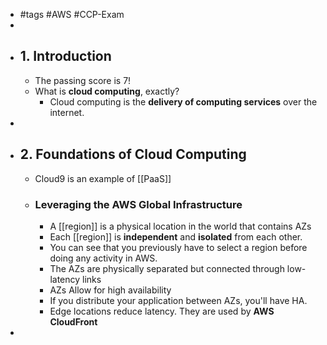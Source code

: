 - #tags #AWS #CCP-Exam
-
- ## 1. Introduction
	- The passing score is 7!
	- What is **cloud computing**, exactly?
		- Cloud computing is the **delivery of computing services** over the internet.
-
- ## 2. Foundations of Cloud Computing
	- Cloud9 is an example of [[PaaS]]
	- ### Leveraging the AWS Global Infrastructure
		- A [[region]] is a physical location in the world that contains AZs
		- Each [[region]] is **independent** and **isolated** from each other.
		- You can see that you previously have to select a region before doing any activity in AWS.
		- The AZs are physically separated but connected through low-latency links
		- AZs Allow for high availability
		- If you distribute your application between AZs, you'll have HA.
		- Edge locations reduce latency. They are used by **AWS CloudFront**
-